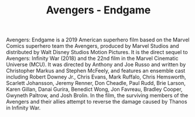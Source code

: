 ﻿---
layout: post
title: Avengers - Endgame
description: You’ll find this post in your `_posts` directory. Go ahead and edit it and re-build the site to see your changes. # Add post description (optional)
img: avengers-endgame.jpg # Add image post (optional)
tags: [Action, Superhero]
review: [豆瓣 8.5, IMDb 8.4, Rotten Tomatoes 94%]
author: # Add name author (optional)
---

Avengers: Endgame is a 2019 American superhero film based on the Marvel Comics superhero team the Avengers, produced by Marvel Studios and distributed by Walt Disney Studios Motion Pictures. It is the direct sequel to Avengers: Infinity War (2018) and the 22nd film in the Marvel Cinematic Universe (MCU). It was directed by Anthony and Joe Russo and written by Christopher Markus and Stephen McFeely, and features an ensemble cast including Robert Downey Jr., Chris Evans, Mark Ruffalo, Chris Hemsworth, Scarlett Johansson, Jeremy Renner, Don Cheadle, Paul Rudd, Brie Larson, Karen Gillan, Danai Gurira, Benedict Wong, Jon Favreau, Bradley Cooper, Gwyneth Paltrow, and Josh Brolin. In the film, the surviving members of the Avengers and their allies attempt to reverse the damage caused by Thanos in Infinity War.
